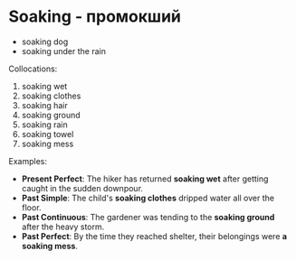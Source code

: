 # Soaking - промокший

- soaking dog
- soaking under the rain

Collocations:

1. soaking wet
2. soaking clothes
3. soaking hair
4. soaking ground
5. soaking rain
6. soaking towel
7. soaking mess

Examples:

- **Present Perfect**: The hiker has returned **soaking wet** after getting caught in the sudden downpour.
- **Past Simple**: The child's **soaking clothes** dripped water all over the floor.
- **Past Continuous**: The gardener was tending to the **soaking ground** after the heavy storm.
- **Past Perfect**: By the time they reached shelter, their belongings were **a soaking mess**.

